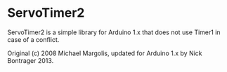 ServoTimer2
===========

ServoTimer2 is a simple library for Arduino 1.x that does not use Timer1 in case of a conflict.

Original (c) 2008 Michael Margolis, updated for Arduino 1.x by Nick Bontrager 2013.
